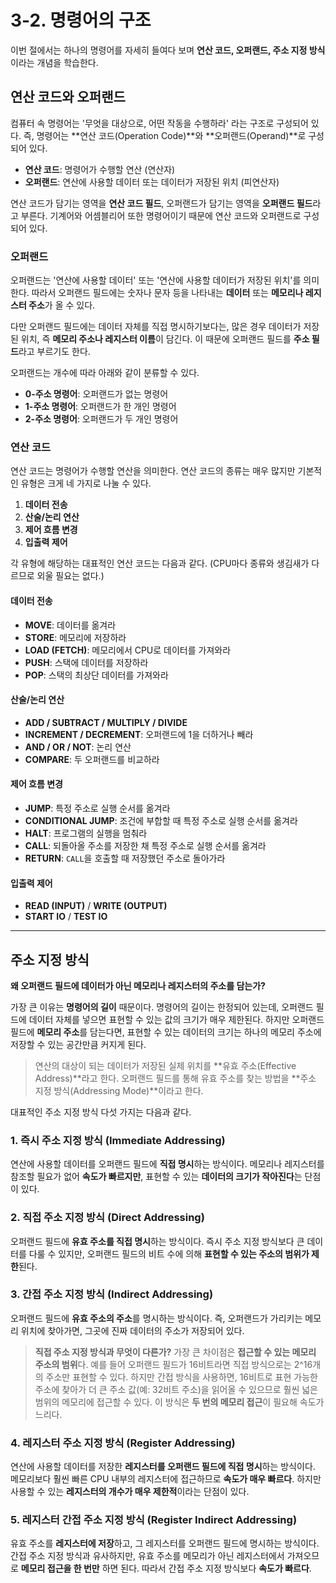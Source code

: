 # 3-2. 명령어의 구조

이번 절에서는 하나의 명령어를 자세히 들여다 보며 **연산 코드, 오퍼랜드, 주소 지정 방식**이라는 개념을 학습한다.

## 연산 코드와 오퍼랜드

컴퓨터 속 명령어는 '무엇을 대상으로, 어떤 작동을 수행하라' 라는 구조로 구성되어 있다. 
즉, 명령어는 **연산 코드(Operation Code)**와 **오퍼랜드(Operand)**로 구성되어 있다.


-   **연산 코드**: 명령어가 수행할 연산 (연산자)
-   **오퍼랜드**: 연산에 사용할 데이터 또는 데이터가 저장된 위치 (피연산자)

연산 코드가 담기는 영역을 **연산 코드 필드**, 오퍼랜드가 담기는 영역을 **오퍼랜드 필드**라고 부른다. 
기계어와 어셈블리어 또한 명령어이기 때문에 연산 코드와 오퍼랜드로 구성되어 있다.


### 오퍼랜드

오퍼랜드는 '연산에 사용할 데이터' 또는 '연산에 사용할 데이터가 저장된 위치'를 의미한다. 
따라서 오퍼랜드 필드에는 숫자나 문자 등을 나타내는 **데이터** 또는 **메모리나 레지스터 주소**가 올 수 있다.


다만 오퍼랜드 필드에는 데이터 자체를 직접 명시하기보다는, 많은 경우 데이터가 저장된 위치, 
즉 **메모리 주소나 레지스터 이름**이 담긴다. 이 때문에 오퍼랜드 필드를 **주소 필드**라고 부르기도 한다.


오퍼랜드는 개수에 따라 아래와 같이 분류할 수 있다.
- **0-주소 명령어**: 오퍼랜드가 없는 명령어
- **1-주소 명령어**: 오퍼랜드가 한 개인 명령어
- **2-주소 명령어**: 오퍼랜드가 두 개인 명령어

### 연산 코드

연산 코드는 명령어가 수행할 연산을 의미한다. 
연산 코드의 종류는 매우 많지만 기본적인 유형은 크게 네 가지로 나눌 수 있다.

1.  **데이터 전송**
2.  **산술/논리 연산**
3.  **제어 흐름 변경**
4.  **입출력 제어**

각 유형에 해당하는 대표적인 연산 코드는 다음과 같다. (CPU마다 종류와 생김새가 다르므로 외울 필요는 없다.)

#### 데이터 전송
-   **MOVE**: 데이터를 옮겨라
-   **STORE**: 메모리에 저장하라
-   **LOAD (FETCH)**: 메모리에서 CPU로 데이터를 가져와라
-   **PUSH**: 스택에 데이터를 저장하라
-   **POP**: 스택의 최상단 데이터를 가져와라

#### 산술/논리 연산
-   **ADD / SUBTRACT / MULTIPLY / DIVIDE**
-   **INCREMENT / DECREMENT**: 오퍼랜드에 1을 더하거나 빼라
-   **AND / OR / NOT**: 논리 연산
-   **COMPARE**: 두 오퍼랜드를 비교하라

#### 제어 흐름 변경
-   **JUMP**: 특정 주소로 실행 순서를 옮겨라
-   **CONDITIONAL JUMP**: 조건에 부합할 때 특정 주소로 실행 순서를 옮겨라
-   **HALT**: 프로그램의 실행을 멈춰라
-   **CALL**: 되돌아올 주소를 저장한 채 특정 주소로 실행 순서를 옮겨라
-   **RETURN**: `CALL`을 호출할 때 저장했던 주소로 돌아가라

#### 입출력 제어
-   **READ (INPUT)** / **WRITE (OUTPUT)**
-   **START IO** / **TEST IO**

---


## 주소 지정 방식

**왜 오퍼랜드 필드에 데이터가 아닌 메모리나 레지스터의 주소를 담는가?**

가장 큰 이유는 **명령어의 길이** 때문이다. 
명령어의 길이는 한정되어 있는데, 오퍼랜드 필드에 데이터 자체를 넣으면 표현할 수 있는 값의 크기가 매우 제한된다. 
하지만 오퍼랜드 필드에 **메모리 주소**를 담는다면, 
표현할 수 있는 데이터의 크기는 하나의 메모리 주소에 저장할 수 있는 공간만큼 커지게 된다.

> 연산의 대상이 되는 데이터가 저장된 실제 위치를 **유효 주소(Effective Address)**라고 한다.
> 오퍼랜드 필드를 통해 유효 주소를 찾는 방법을 **주소 지정 방식(Addressing Mode)**이라고 한다.


대표적인 주소 지정 방식 다섯 가지는 다음과 같다.

### 1. 즉시 주소 지정 방식 (Immediate Addressing)
연산에 사용할 데이터를 오퍼랜드 필드에 **직접 명시**하는 방식이다. 
메모리나 레지스터를 참조할 필요가 없어 **속도가 빠르지만**, 표현할 수 있는 **데이터의 크기가 작아진다**는 단점이 있다.

### 2. 직접 주소 지정 방식 (Direct Addressing)
오퍼랜드 필드에 **유효 주소를 직접 명시**하는 방식이다. 
즉시 주소 지정 방식보다 큰 데이터를 다룰 수 있지만, 오퍼랜드 필드의 비트 수에 의해 **표현할 수 있는 주소의 범위가 제한**된다.

### 3. 간접 주소 지정 방식 (Indirect Addressing)
오퍼랜드 필드에 **유효 주소의 주소**를 명시하는 방식이다. 
즉, 오퍼랜드가 가리키는 메모리 위치에 찾아가면, 그곳에 진짜 데이터의 주소가 저장되어 있다.

> **직접 주소 지정 방식과 무엇이 다른가?**
> 가장 큰 차이점은 **접근할 수 있는 메모리 주소의 범위**다.
> 예를 들어 오퍼랜드 필드가 16비트라면 직접 방식으로는 2^16개의 주소만 표현할 수 있다.
> 하지만 간접 방식을 사용하면, 16비트로 표현 가능한 주소에 찾아가 더 큰 주소 값(예: 32비트 주소)을 읽어올 수 있으므로
> 훨씬 넓은 범위의 메모리에 접근할 수 있다. 이 방식은 **두 번의 메모리 접근**이 필요해 속도가 느리다.


### 4. 레지스터 주소 지정 방식 (Register Addressing)
연산에 사용할 데이터를 저장한 **레지스터를 오퍼랜드 필드에 직접 명시**하는 방식이다. 
메모리보다 훨씬 빠른 CPU 내부의 레지스터에 접근하므로 **속도가 매우 빠르다**. 
하지만 사용할 수 있는 **레지스터의 개수가 매우 제한적**이라는 단점이 있다.


### 5. 레지스터 간접 주소 지정 방식 (Register Indirect Addressing)
유효 주소를 **레지스터에 저장**하고, 그 레지스터를 오퍼랜드 필드에 명시하는 방식이다. 
간접 주소 지정 방식과 유사하지만, 유효 주소를 메모리가 아닌 레지스터에서 가져오므로 **메모리 접근을 한 번만** 하면 된다.
따라서 간접 주소 지정 방식보다 **속도가 빠르다**.
